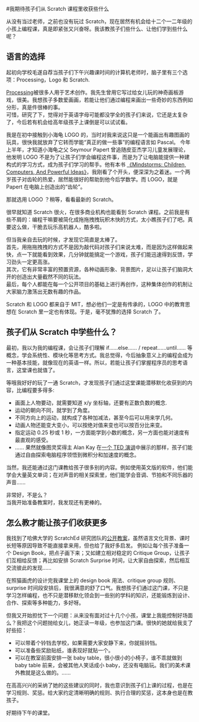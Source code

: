 #我期待孩子们从 Scratch 课程里收获些什么

从没有当过老师，之前也没有玩过 Scratch，现在居然有机会给十二个一二年级的小孩上编程课，真是即紧张又兴奋呀。我该教孩子们些什么、让他们学到些什么呢？

## 语言的选择

起初向学校毛遂自荐当孩子们下午兴趣课时间的计算机老师时，脑子里有三个选项：Processing，Logo 和 Scratch.

[Processing](https://processing.org/)被很多人用于艺术创作。我先生曾用它写过给女儿玩的神奇画板游戏，很美。我想孩子多数爱画画，若能让他们通过编程来画出一些奇妙的东西例如分形，真是件很棒的事。  
可惜，研究了下，觉得对于英语字母可能都没学全的孩子们来说，它还是太复杂了，今后若有机会给高年级孩子上课倒是可以试试看。


我是在初中接触到小海龟 LOGO 的，当时对我来说这只是一个能画出有趣图画的玩具，很快我就放弃了它转而学能“真正的做一些事”的编程语言如 Pascal。
今年上半年，才知道小海龟之父 Seymour Papert 曾追随皮亚杰学习儿童发展理论，他发明 LOGO 不是为了让孩子们学会编程这件事，而是为了让电脑能提供一种建构式的学习方式，成为孩子们学习的帮手。他有本书 [《Mindstorms: Children, Computers, And Powerful Ideas》](https://www.amazon.com/Mindstorms-Children-Computers-Powerful-Ideas/dp/0465046746)，我刚看了个开头，便深深为之着迷。一个两岁孩子对齿轮的热爱，居然能很好的帮助到他今后学数学。而 LOGO，就是 Papert 在电脑上创造出的“齿轮”。

那就选用 LOGO ？稍等，看看最新的 Scratch。  

很早就知道 Scratch 很火，在很多商业机构也能看到 Scratch 课程。之前我是有些不屑的：编程干嘛要被简化成拖拖拽拽玩积木快的方式，太小瞧孩子们了吧。真要这么做，干脆去玩乐高机器人，酷多啦。

但当我亲自去玩的时候，才发现它简直是太棒了。  
首先，用拖拖拽拽的方式不是因为敲代码对孩子们来说太难，而是因为这样做起来快，点一下就能看到效果，几分钟就能搞定一个游戏，孩子们能迅速得到反馈，学习劲头一定更高涨。  
其次，它有非常丰富的预置资源，各种动画形象、背景图片，足以让孩子们脑洞大开的创造出大量截然不同的玩法。  
最后，每个人都能在每一个公开项目的基础上进行再创作，这种集体创作的机制让大家脑力激荡出无数有趣的作品。  

Scratch 和 LOGO 都来自于 MIT，想必他们一定是有传承的，LOGO 中的教育思想在 Scratch 里一定也有体现。于是，毫不犹豫的选择 Scratch 了。

## 孩子们从 Scratch 中学些什么？

最初，我以为我的编程课，会让孩子们理解 if……else…… / repeat……until…… 等概念，学会系统性、模块化等思考方式。我总觉得，今后抽象意义上的编程会成为一种基本技能，就像现在的英语一样。所以，若能让孩子们掌握程序员的思考语言，这堂课也就值了。

等哦我好好的玩了一通 Scratch，才发现孩子们通过这堂课能潜移默化收获到的内容，比编程要多得多:  

* 画面上人物要动，就需要知道 x/y 坐标轴，还要有正数负数的概念.
* 运动的朝向不同，就学到了角度。  
* 不同方向上的运动，就构成了各种加减法，甚至今后可以用来学几何。  
* 动画人物还能变大变小，可以按绝对值来变也可以按百分比来变。  
* 指定运动 0.25 秒或 1 秒，一方面能学到小数的概念，另一方面也能对速度有最直观的感受。
* ……
果然就像图灵奖得主 Alan Kay 在[一个 TED 演讲](http://www.ted.com/talks/alan_kay_shares_a_powerful_idea_about_ideas)中展示的那样，孩子们能通过自由探索电脑程序领悟到微积分和加速度的概念。

当然，我还能通过这门课教给孩子很多别的内容。例如使用英文版的软件，他们能学会大量英文单词；在对声音的相关探索里，他们能学会音调、节拍和不同乐器的声音……

非常好，不是么？  
当我开始准备教案时，我发现还有更棒的。

## 怎么教才能让孩子们收获更多

我找到了哈佛大学的 ScratchEd 研究团队的[公开教案](http://scratched.gse.harvard.edu/guide/download.html)，虽然语言文化背景、课时长短等原因导致不能直接拿来用，但也给了我好多启发。
例如让每个孩子准备一个 Design Book，把点子画下来；又如建立相对稳定的 Critique Group，让孩子们互相给反馈；再比如安排 Scratch Surprise 时间，让大家自由探索，然后相互交流彼此的发现……

在照猫画虎的设计完我课堂上的 design book 用法、critique group 规则、surprise 时间段安排后，我很满意的舒了口气。我想孩子们通过这门课，不只是学习怎样编程，也不只是潜移默化领会到一些别的学科的知识，还能锻炼到设计、合作、探索等多种能力，多好呀。

但我又开始担忧下一个问题：从来没有面对过十几个小孩，课堂上我能控制好场面么？我把这个问题抛给女儿，她正读一年级，也参加这门课。很快的她就给我支了好些招：

* 可以带着个铃铛去学校，如果需要大家安静下来，你就摇铃铛。  
* 可以准备些奖励贴纸，谁表现好就贴一个。  
* 可以在教室前面安排一张 baby table，很小很小的小椅子，谁不乖就做到 baby table 前来，会被其他人笑话成小 baby，还没有电脑玩。我们的美术课外教就是这么做的。……  

在高高兴兴的采纳了她的这些建议的同时，我也意识到孩子们上课的过程，也是在学习规则、奖惩。给大家约定清晰明确的规则、执行合理的奖惩，这本身也是在教孩子。


好期待下午的课堂。




